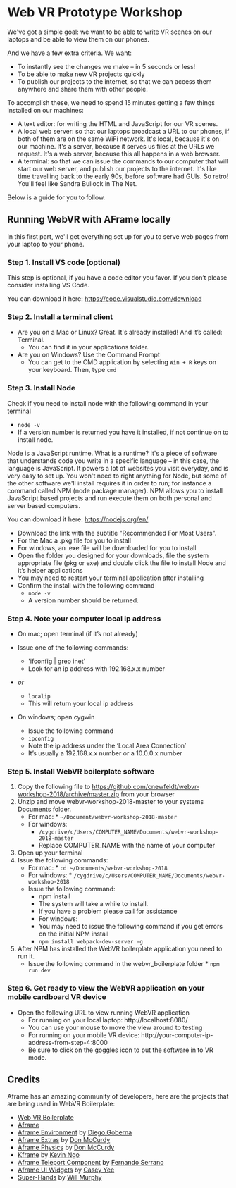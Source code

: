 # Web VR Prototype Workshop

We've got a simple goal: we want to be able to write VR scenes on our laptops and be able to view them on our phones.

And we have a few extra criteria. We want:

- To instantly see the changes we make – in 5 seconds or less!
- To be able to make new VR projects quickly
- To publish our projects to the internet, so that we can access them anywhere and share them with other people.

To accomplish these, we need to spend 15 minutes getting a few things installed on our machines:

- A text editor: for writing the HTML and JavaScript for our VR scenes.
- A local web server: so that our laptops broadcast a URL to our phones, if both of them are on the same WiFi network. It's local, because it's on our machine. It's a server, because it serves us files at the URLs we request. It's a web server, because this all happens in a web browser.
- A terminal: so that we can issue the commands to our computer that will start our web server, and publish our projects to the internet. It's like time travelling back to the early 90s, before software had GUIs. So retro! You'll feel like Sandra Bullock in The Net.

Below is a guide for you to follow.

## Running WebVR with AFrame locally

In this first part, we'll get everything set up for you to serve web pages from your laptop to your phone.

### Step 1. Install VS code (optional)

This step is optional, if you have a code editor you favor. If you don’t please consider installing VS Code.

You can download it here: https://code.visualstudio.com/download

### Step 2. Install a terminal client

- Are you on a Mac or Linux? Great. It's already installed! And it’s called: Terminal.
  - You can find it in your applications folder.
- Are you on Windows? Use the Command Prompt
  - You can get to the CMD application by selecting `Win + R` keys on your keyboard. Then, type `cmd`

### Step 3. Install Node

Check if you need to install node with the following command in your terminal

- `node -v` 
- If a version number is returned you have it installed, if not continue on to install node.

Node is a JavaScript runtime. What is a runtime? It's a piece of software that understands code you write in a specific language – in this case, the language is JavaScript. It powers a lot of websites you visit everyday, and is very easy to set up. You won't need to right anything for Node, but some of the other software we'll install requires it in order to run; for instance a command called NPM (node package manager). NPM allows you to install JavaScript based projects and run execute them on both personal and server based computers.

You can download it here: https://nodejs.org/en/

- Download the link with the subtitle "Recommended For Most Users".
- For the Mac a .pkg file for you to install
- For windows, an .exe file will be downloaded for you to install
- Open the folder you designed for your downloads, file the system appropriate file (pkg or exe) and double click the file to install Node and it’s helper applications
- You may need to restart your terminal application after installing
- Confirm the install with the following command
  - `node -v`
  - A version number should be returned.

### Step 4. Note your computer local ip address

- On mac; open terminal (if it’s not already)
- Issue one of the following commands:
  - 'ifconfig | grep inet'
  - Look for an ip address with 192.168.x.x number

- *or* 
  - `localip`
  - This will return your local ip address

- On windows; open cygwin
  - Issue the following command
  - `ipconfig`
  - Note the ip address under the ‘Local Area Connection’
  - It’s usually a 192.168.x.x number or a 10.0.0.x number

### Step 5. Install WebVR boilerplate software

1.  Copy the following file to https://github.com/cnewfeldt/webvr-workshop-2018/archive/master.zip from your browser
2.  Unzip and move webvr-workshop-2018-master to your systems Documents folder.
    - For mac: \* `~/Document/webvr-workshop-2018-master`
    - For windows:
      - `/cygdrive/c/Users/COMPUTER_NAME/Documents/webvr-workshop-2018-master`
      - Replace COMPUTER_NAME with the name of your computer
3.  Open up your terminal
4.  Issue the following commands:
    - For mac: \* `cd ~/Documents/webvr-workshop-2018`
    - For windows: \* `/cygdrive/c/Users/COMPUTER_NAME/Documents/webvr-workshop-2018`
    - Issue the following command:
      - npm install
      - The system will take a while to install.
      - If you have a problem please call for assistance
      - For windows:
      - You may need to issue the following command if you get errors on the initial NPM install
      - `npm install webpack-dev-server -g`
5.  After NPM has installed the WebVR boilerplate application you need to run it.
    - Issue the following command in the webvr_boilerplate folder \* `npm run dev`

### Step 6. Get ready to view the WebVR application on your mobile cardboard VR device

- Open the following URL to view running WebVR application
  - For running on your local laptop: http://localhost:8080/
  - You can use your mouse to move the view around to testing
  - For running on your mobile VR device: http://your-computer-ip-address-from-step-4:8000
  - Be sure to click on the goggles icon to put the software in to VR mode.

## Credits

Aframe has an amazing community of developers, here are the projects that are being used in WebVR Boilerplate:

- [Web VR Boilerplate](https://github.com/ianpetrarca/webvr_boilerplate)
- [Aframe](https://github.com/aframevr/aframe)
- [Aframe Environment](https://github.com/feiss/aframe-environment-component) by [Diego Goberna](http://feiss.be/)
- [Aframe Extras](https://github.com/donmccurdy/aframe-extras) by [Don McCurdy](https://www.donmccurdy.com/)
- [Aframe Physics](https://github.com/donmccurdy/aframe-physics-system) by [Don McCurdy](https://www.donmccurdy.com/)
- [Kframe](https://github.com/ngokevin/kframe/) by [Kevin Ngo](http://ngokevin.com/)
- [Aframe Teleport Component](https://github.com/fernandojsg/aframe-teleport-controls) by [Fernando Serrano](http://fernandojsg.com/blog/)
- [Aframe UI Widgets](https://github.com/caseyyee/aframe-ui-widgets) by [Casey Yee](https://twitter.com/whoyee?lang=en)
- [Super-Hands](https://github.com/wmurphyrd/aframe-super-hands-component) by [Will Murphy](https://social.coop/@datatitian)
